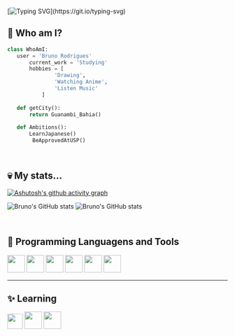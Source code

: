 <br>

[![Typing SVG](https://readme-typing-svg.herokuapp.com/?color=9BA4B5&size=35&center=true&vCenter=true&width=1000&lines=Hello,+World!)](https://git.io/typing-svg)

 ## 🤔 Who am I?

 ```python
 class WhoAmI:
 	user = 'Bruno Rodrigues'
		current_work = 'Studying'
		hobbies = [
				'Drawing',
				'Watching Anime',
				'Listen Music'
			]
	
	def getCity():
		return Guanambi_Bahia()
	
	def Ambitions():
	  	LearnJapanese()
         BeApprovedAtUSP()	

 ```
<br>

## 💀 My stats...

[![Ashutosh's github activity graph](https://github-readme-activity-graph.vercel.app/graph?username=bruno-rodrigues0&theme=react-dark&point=6394ff&hide_border=true&bg_color=0000)](https://github.com/ashutosh00710/github-readme-activity-graph)

<div display="inline-block">

![Bruno's GitHub stats](https://github-readme-stats.vercel.app/api?username=bruno-rodrigues0&show_icons=true&theme=radical&title_color=6394ff&hide_border=true&bg_color=0000&text_color=6394ff&card_width=400&ring_color=6394ff)
![Bruno's GitHub stats](https://github-readme-stats.vercel.app/api/top-langs/?username=bruno-rodrigues0&show_icons=true&theme=radical&title_color=6394ff&hide_border=true&bg_color=0000&text_color=6394ff&card_width=400&layout=compact)


</div>

<br>

 ## 🧠 Programming Languagens and Tools 

 <div display="inline-block">    
 <img src="https://cdn.jsdelivr.net/gh/devicons/devicon@latest/icons/c/c-plain.svg" width="40px""/>
 <img src="https://cdn.jsdelivr.net/gh/devicons/devicon@latest/icons/html5/html5-plain.svg" width="40px""/>
 <img src="https://cdn.jsdelivr.net/gh/devicons/devicon@latest/icons/css3/css3-plain.svg" width="40px""/>
 <img src="https://cdn.jsdelivr.net/gh/devicons/devicon@latest/icons/vscode/vscode-original.svg" width="40px"/>
 <img src="https://cdn.jsdelivr.net/gh/devicons/devicon@latest/icons/figma/figma-original.svg" width= "40px"/>
 <img src="https://cdn.jsdelivr.net/gh/devicons/devicon@latest/icons/git/git-original.svg" width="40px"/>     
          
 </div>  

 ---

## ✨ Learning

 <div display="inline-block">    
 <img src="https://cdn.jsdelivr.net/gh/devicons/devicon@latest/icons/javascript/javascript-plain.svg" width="35px""/>
 <img src="https://cdn.jsdelivr.net/gh/devicons/devicon@latest/icons/react/react-original.svg" width="40px"/>
 <img src="https://cdn.jsdelivr.net/gh/devicons/devicon@latest/icons/arduino/arduino-original.svg" width="40px"/>
          
 </div>  
          

<!--
**bruno-rodrigues0/bruno-rodrigues0** is a ✨ _special_ ✨ repository because its `README.md` (this file) appears on your GitHub profile.

Here are some ideas to get you started:

- 🔭 I’m currently working on ...
- 🌱 I’m currently learning ...
- 👯 I’m looking to collaborate on ...
- 🤔 I’m looking for help with ...
- 💬 Ask me about ...
- 📫 How to reach me: ...
- 😄 Pronouns: ...
- ⚡ Fun fact: ...
-->
